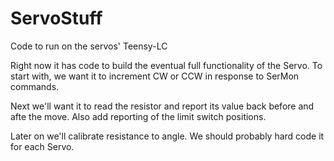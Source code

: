 # ServoStuff
Code to run on the servos' Teensy-LC

Right now it has code to build the eventual full functionality of the Servo.
To start with, we want it to increment CW or CCW in response to SerMon commands.

Next we'll want it to read the resistor and report its value back before and afte the move.
Also add reporting of the limit switch positions.

Later on we'll calibrate resistance to angle.  We should probably hard code it for each Servo.
